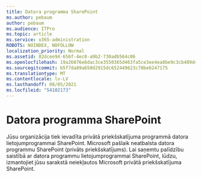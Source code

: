 ```yaml
---
title: Datora programma SharePoint
ms.author: pebaum
author: pebaum
ms.audience: ITPro
ms.topic: article
ms.service: o365-administration
ROBOTS: NOINDEX, NOFOLLOW
localization_priority: Normal
ms.assetid: 82dcee94-656f-4ec8-a9b2-730adb564c06
ms.openlocfilehash: 19a26076e6dac3ce3550365d463fa5ce3ee4ea8be9c3cb409d4dd69f19f021ab
ms.sourcegitcommit: b5f7da89a650d2915dc652449623c78be6247175
ms.translationtype: MT
ms.contentlocale: lv-LV
ms.lasthandoff: 08/05/2021
ms.locfileid: "54102173"
---
```

# <a name="desktop-app-for-sharepoint"></a>Datora programma SharePoint

Jūsu organizācija tiek ievadīta privātā priekšskatījuma programmā datora lietojumprogrammai SharePoint. Microsoft pašlaik neatbalsta datora programmu SharePoint (privāts priekšskatījums). Lai saņemtu palīdzību saistībā ar datora programmu lietojumprogrammai SharePoint, lūdzu, izmantojiet jūsu sarakstā neiekļautos Microsoft privātā priekšskatījuma SharePoint.
